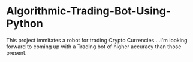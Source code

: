 # Algorithmic-Trading-Bot-Using-Python
This project immitates a robot for trading Crypto Currencies....I'm looking forward to coming up with a Trading bot of higher accuracy than those present.
